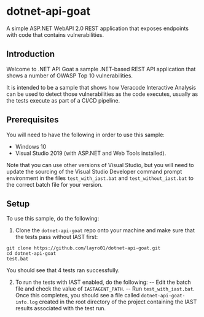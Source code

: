# dotnet-api-goat
A simple ASP.NET WebAPI 2.0 REST application that exposes endpoints with code that contains vulnerabilities.

## Introduction
Welcome to .NET API Goat a sample .NET-based REST API application that shows a number of OWASP Top 10 vulnerabilities. 

It is intended to be a sample that shows how Veracode Interactive Analysis can be used to detect those vulnerabilities as the code executes, usually as the tests execute as part of a CI/CD pipeline.

## Prerequisites
You will need to have the following in order to use this sample:

- Windows 10
- Visual Studio 2019 (with ASP.NET and Web Tools installed). 

Note that you can use other versions of Visual Studio, but you will need to update the sourcing of the Visual Studio Developer command prompt environment in the files `test_with_iast.bat` and `test_without_iast.bat` to the correct batch file for your version.

## Setup
To use this sample, do the following:

1. Clone the `dotnet-api-goat` repo onto your machine and make sure that the tests pass without IAST first:

```dos
git clone https://github.com/layro01/dotnet-api-goat.git
cd dotnet-api-goat
test.bat
```
You should see that 4 tests ran successfully.

2. To run the tests with IAST enabled, do the following:
-- Edit the batch file and check the value of `IASTAGENT_PATH`.
-- Run `test_with_iast.bat`.
Once this completes, you should see a file called `dotnet-api-goat-info.log` created in the root directory of the project containing the IAST results associated with the test run.
